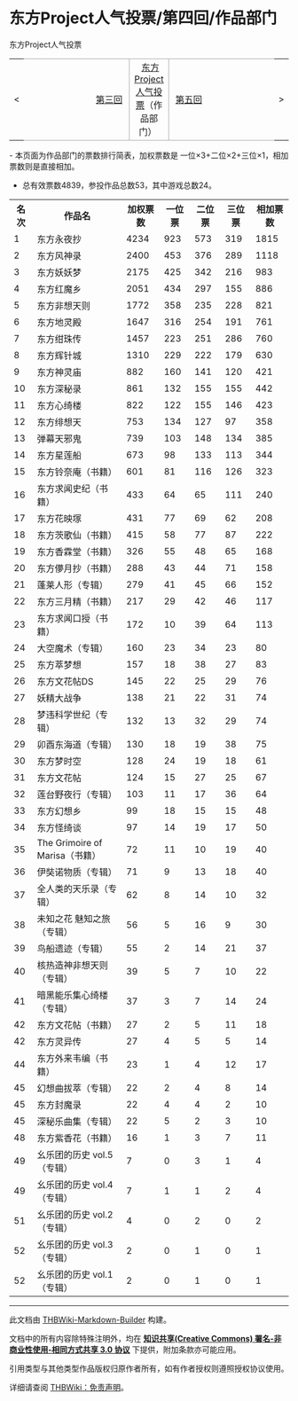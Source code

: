 # 东方Project人气投票/第四回/作品部门

<!-- source html: G:\repos\THBWiki-Markdown-Builder\THBWikiMarkdown\Temp\main\d\dc\ns0%3A%E4%B8%9C%E6%96%B9Project%E4%BA%BA%E6%B0%94%E6%8A%95%E7%A5%A8%2F%E7%AC%AC%E5%9B%9B%E5%9B%9E%2F%E4%BD%9C%E5%93%81%E9%83%A8%E9%97%A8.html -->

东方Project人气投票

<center>

<table>
<tbody><tr>
<td>&lt;
</td>
<td style="border-top: 1px solid #aaaaaa; border-bottom: 1px solid #aaaaaa; width: 50%; text-align: right"><a href="./东方Project人气投票-第三回-作品部门.md" title="东方Project人气投票/第三回/作品部门">第三回</a>&#160;
</td>
<td style="text-align: center; border-left: 1px solid #aaaaaa; border-right: 1px solid #aaaaaa; border-top: 1px solid #aaaaaa; border-bottom: 1px solid #aaaaaa;">&#160;<a href="./东方Project人气投票.md" title="东方Project人气投票">东方Project人气投票</a>（作品部门）&#160;
</td>
<td style="border-top: 1px solid #aaaaaa; border-bottom: 1px solid #aaaaaa; width: 50%; text-align: left">&#160;<a href="./东方Project人气投票-第五回-作品部门.md" title="东方Project人气投票/第五回/作品部门">第五回</a>
</td>
<td>&gt;
</td></tr></tbody></table>

  
</center>
- 本页面为作品部门的票数排行简表，加权票数是 一位×3+二位×2+三位×1，相加票数则是直接相加。

- 总有效票数4839，参投作品总数53，其中游戏总数24。


<table>
<tbody><tr>
<th>名次</th>
<th>作品名</th>
<th>加权票数</th>
<th>一位票</th>
<th>二位票</th>
<th>三位票</th>
<th>相加票数
</th></tr>
<tr>
<td>1</td>
<td>东方永夜抄</td>
<td>4234</td>
<td>923</td>
<td>573</td>
<td>319</td>
<td>1815
</td></tr>
<tr>
<td>2</td>
<td>东方风神录</td>
<td>2400</td>
<td>453</td>
<td>376</td>
<td>289</td>
<td>1118
</td></tr>
<tr>
<td>3</td>
<td>东方妖妖梦</td>
<td>2175</td>
<td>425</td>
<td>342</td>
<td>216</td>
<td>983
</td></tr>
<tr>
<td>4</td>
<td>东方红魔乡</td>
<td>2051</td>
<td>434</td>
<td>297</td>
<td>155</td>
<td>886
</td></tr>
<tr>
<td>5</td>
<td>东方非想天则</td>
<td>1772</td>
<td>358</td>
<td>235</td>
<td>228</td>
<td>821
</td></tr>
<tr>
<td>6</td>
<td>东方地灵殿</td>
<td>1647</td>
<td>316</td>
<td>254</td>
<td>191</td>
<td>761
</td></tr>
<tr>
<td>7</td>
<td>东方绀珠传</td>
<td>1457</td>
<td>223</td>
<td>251</td>
<td>286</td>
<td>760
</td></tr>
<tr>
<td>8</td>
<td>东方辉针城</td>
<td>1310</td>
<td>229</td>
<td>222</td>
<td>179</td>
<td>630
</td></tr>
<tr>
<td>9</td>
<td>东方神灵庙</td>
<td>882</td>
<td>160</td>
<td>141</td>
<td>120</td>
<td>421
</td></tr>
<tr>
<td>10</td>
<td>东方深秘录</td>
<td>861</td>
<td>132</td>
<td>155</td>
<td>155</td>
<td>442
</td></tr>
<tr>
<td>11</td>
<td>东方心绮楼</td>
<td>822</td>
<td>122</td>
<td>155</td>
<td>146</td>
<td>423
</td></tr>
<tr>
<td>12</td>
<td>东方绯想天</td>
<td>753</td>
<td>134</td>
<td>127</td>
<td>97</td>
<td>358
</td></tr>
<tr>
<td>13</td>
<td>弹幕天邪鬼</td>
<td>739</td>
<td>103</td>
<td>148</td>
<td>134</td>
<td>385
</td></tr>
<tr>
<td>14</td>
<td>东方星莲船</td>
<td>673</td>
<td>98</td>
<td>133</td>
<td>113</td>
<td>344
</td></tr>
<tr>
<td>15</td>
<td>东方铃奈庵（书籍）</td>
<td>601</td>
<td>81</td>
<td>116</td>
<td>126</td>
<td>323
</td></tr>
<tr>
<td>16</td>
<td>东方求闻史纪（书籍）</td>
<td>433</td>
<td>64</td>
<td>65</td>
<td>111</td>
<td>240
</td></tr>
<tr>
<td>17</td>
<td>东方花映塚</td>
<td>431</td>
<td>77</td>
<td>69</td>
<td>62</td>
<td>208
</td></tr>
<tr>
<td>18</td>
<td>东方茨歌仙（书籍）</td>
<td>415</td>
<td>58</td>
<td>77</td>
<td>87</td>
<td>222
</td></tr>
<tr>
<td>19</td>
<td>东方香霖堂（书籍）</td>
<td>326</td>
<td>55</td>
<td>48</td>
<td>65</td>
<td>168
</td></tr>
<tr>
<td>20</td>
<td>东方儚月抄（书籍）</td>
<td>288</td>
<td>43</td>
<td>44</td>
<td>71</td>
<td>158
</td></tr>
<tr>
<td>21</td>
<td>蓬莱人形（专辑）</td>
<td>279</td>
<td>41</td>
<td>45</td>
<td>66</td>
<td>152
</td></tr>
<tr>
<td>22</td>
<td>东方三月精（书籍）</td>
<td>217</td>
<td>29</td>
<td>42</td>
<td>46</td>
<td>117
</td></tr>
<tr>
<td>23</td>
<td>东方求闻口授（书籍）</td>
<td>172</td>
<td>10</td>
<td>39</td>
<td>64</td>
<td>113
</td></tr>
<tr>
<td>24</td>
<td>大空魔术（专辑）</td>
<td>160</td>
<td>23</td>
<td>34</td>
<td>23</td>
<td>80
</td></tr>
<tr>
<td>25</td>
<td>东方萃梦想</td>
<td>157</td>
<td>18</td>
<td>38</td>
<td>27</td>
<td>83
</td></tr>
<tr>
<td>26</td>
<td>东方文花帖DS</td>
<td>145</td>
<td>22</td>
<td>25</td>
<td>29</td>
<td>76
</td></tr>
<tr>
<td>27</td>
<td>妖精大战争</td>
<td>138</td>
<td>21</td>
<td>22</td>
<td>31</td>
<td>74
</td></tr>
<tr>
<td>28</td>
<td>梦违科学世纪（专辑）</td>
<td>132</td>
<td>13</td>
<td>32</td>
<td>29</td>
<td>74
</td></tr>
<tr>
<td>29</td>
<td>卯酉东海道（专辑）</td>
<td>130</td>
<td>18</td>
<td>19</td>
<td>38</td>
<td>75
</td></tr>
<tr>
<td>30</td>
<td>东方梦时空</td>
<td>128</td>
<td>24</td>
<td>19</td>
<td>18</td>
<td>61
</td></tr>
<tr>
<td>31</td>
<td>东方文花帖</td>
<td>124</td>
<td>15</td>
<td>27</td>
<td>25</td>
<td>67
</td></tr>
<tr>
<td>32</td>
<td>莲台野夜行（专辑）</td>
<td>103</td>
<td>11</td>
<td>17</td>
<td>36</td>
<td>64
</td></tr>
<tr>
<td>33</td>
<td>东方幻想乡</td>
<td>99</td>
<td>18</td>
<td>15</td>
<td>15</td>
<td>48
</td></tr>
<tr>
<td>34</td>
<td>东方怪绮谈</td>
<td>97</td>
<td>14</td>
<td>19</td>
<td>17</td>
<td>50
</td></tr>
<tr>
<td>35</td>
<td>The Grimoire of Marisa（书籍）</td>
<td>72</td>
<td>11</td>
<td>10</td>
<td>19</td>
<td>40
</td></tr>
<tr>
<td>36</td>
<td>伊奘诺物质（专辑）</td>
<td>71</td>
<td>9</td>
<td>13</td>
<td>18</td>
<td>40
</td></tr>
<tr>
<td>37</td>
<td>全人类的天乐录（专辑）</td>
<td>62</td>
<td>8</td>
<td>14</td>
<td>10</td>
<td>32
</td></tr>
<tr>
<td>38</td>
<td>未知之花 魅知之旅（专辑）</td>
<td>56</td>
<td>5</td>
<td>16</td>
<td>9</td>
<td>30
</td></tr>
<tr>
<td>39</td>
<td>鸟船遗迹（专辑）</td>
<td>55</td>
<td>2</td>
<td>14</td>
<td>21</td>
<td>37
</td></tr>
<tr>
<td>40</td>
<td>核热造神非想天则（专辑）</td>
<td>39</td>
<td>5</td>
<td>7</td>
<td>10</td>
<td>22
</td></tr>
<tr>
<td>41</td>
<td>暗黑能乐集心绮楼（专辑）</td>
<td>37</td>
<td>3</td>
<td>7</td>
<td>14</td>
<td>24
</td></tr>
<tr>
<td>42</td>
<td>东方文花帖（书籍）</td>
<td>27</td>
<td>2</td>
<td>5</td>
<td>11</td>
<td>18
</td></tr>
<tr>
<td>42</td>
<td>东方灵异传</td>
<td>27</td>
<td>4</td>
<td>5</td>
<td>5</td>
<td>14
</td></tr>
<tr>
<td>44</td>
<td>东方外来韦编（书籍）</td>
<td>23</td>
<td>1</td>
<td>4</td>
<td>12</td>
<td>17
</td></tr>
<tr>
<td>45</td>
<td>幻想曲拔萃（专辑）</td>
<td>22</td>
<td>2</td>
<td>4</td>
<td>8</td>
<td>14
</td></tr>
<tr>
<td>45</td>
<td>东方封魔录</td>
<td>22</td>
<td>4</td>
<td>4</td>
<td>2</td>
<td>10
</td></tr>
<tr>
<td>45</td>
<td>深秘乐曲集（专辑）</td>
<td>22</td>
<td>5</td>
<td>2</td>
<td>3</td>
<td>10
</td></tr>
<tr>
<td>48</td>
<td>东方紫香花（书籍）</td>
<td>16</td>
<td>1</td>
<td>3</td>
<td>7</td>
<td>11
</td></tr>
<tr>
<td>49</td>
<td>幺乐团的历史 vol.5（专辑）</td>
<td>7</td>
<td>0</td>
<td>3</td>
<td>1</td>
<td>4
</td></tr>
<tr>
<td>49</td>
<td>幺乐团的历史 vol.4（专辑）</td>
<td>7</td>
<td>1</td>
<td>1</td>
<td>2</td>
<td>4
</td></tr>
<tr>
<td>51</td>
<td>幺乐团的历史 vol.2（专辑）</td>
<td>4</td>
<td>0</td>
<td>2</td>
<td>0</td>
<td>2
</td></tr>
<tr>
<td>52</td>
<td>幺乐团的历史 vol.3（专辑）</td>
<td>2</td>
<td>0</td>
<td>1</td>
<td>0</td>
<td>1
</td></tr>
<tr>
<td>52</td>
<td>幺乐团的历史 vol.1（专辑）</td>
<td>2</td>
<td>0</td>
<td>1</td>
<td>0</td>
<td>1
</td></tr></tbody></table>






---

此文档由 [THBWiki-Markdown-Builder](https://github.com/Delsin-Yu/THBWiki-Markdown-Builder) 构建。

文档中的所有内容除特殊注明外，均在 [**知识共享(Creative Commons) 署名-非商业性使用-相同方式共享 3.0 协议**](https://creativecommons.org/licenses/by-sa/3.0/deed.zh-hans) 下提供，附加条款亦可能应用。

引用类型与其他类型作品版权归原作者所有，如有作者授权则遵照授权协议使用。

详细请查阅 [THBWiki：免责声明](https://thbwiki.cc/THBWiki:%E5%85%8D%E8%B4%A3%E5%A3%B0%E6%98%8E)。

